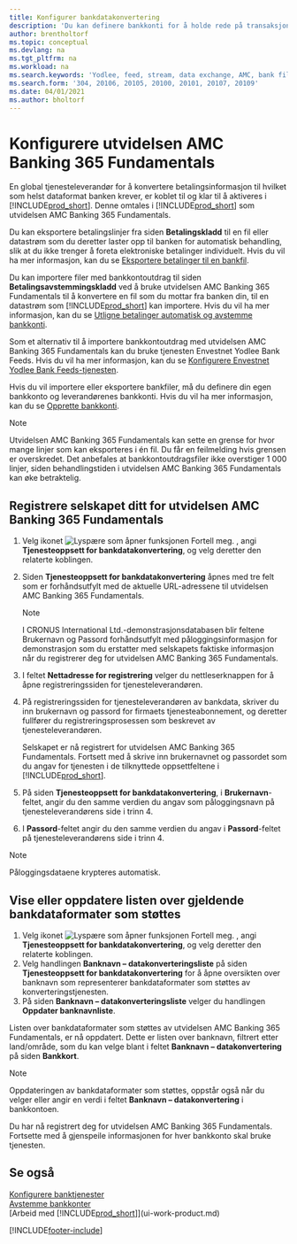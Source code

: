 ```yaml
---
title: Konfigurer bankdatakonvertering
description: 'Du kan definere bankkonti for å holde rede på transaksjoner og importere eller eksportere bankfeeder, for eksempel Yodlee.'
author: brentholtorf
ms.topic: conceptual
ms.devlang: na
ms.tgt_pltfrm: na
ms.workload: na
ms.search.keywords: 'Yodlee, feed, stream, data exchange, AMC, bank file import, bank file export, re-export, bank transfer, AMC, AMC Banking 365 Fundamentals extension, funds transfer'
ms.search.form: '304, 20106, 20105, 20100, 20101, 20107, 20109'
ms.date: 04/01/2021
ms.author: bholtorf
---
```

# Konfigurere utvidelsen AMC Banking 365 Fundamentals
En global tjenesteleverandør for å konvertere betalingsinformasjon til hvilket som helst dataformat banken krever, er koblet til og klar til å aktiveres i [!INCLUDE[prod_short](includes/prod_short.md)]. Denne omtales i [!INCLUDE[prod_short](includes/prod_short.md)] som utvidelsen AMC Banking 365 Fundamentals.

Du kan eksportere betalingslinjer fra siden **Betalingskladd** til en fil eller datastrøm som du deretter laster opp til banken for automatisk behandling, slik at du ikke trenger å foreta elektroniske betalinger individuelt. Hvis du vil ha mer informasjon, kan du se [Eksportere betalinger til en bankfil](finance-make-payments-with-bank-data-conversion-service-or-sepa-credit-transfer.md#exporting-payments-to-a-bank-file).

Du kan importere filer med bankkontoutdrag til siden **Betalingsavstemmingskladd** ved å bruke utvidelsen AMC Banking 365 Fundamentals til å konvertere en fil som du mottar fra banken din, til en datastrøm som [!INCLUDE[prod_short](includes/prod_short.md)] kan importere. Hvis du vil ha mer informasjon, kan du se [Utligne betalinger automatisk og avstemme bankkonti](receivables-apply-payments-auto-reconcile-bank-accounts.md).

Som et alternativ til å importere bankkontoutdrag med utvidelsen AMC Banking 365 Fundamentals kan du bruke tjenesten Envestnet Yodlee Bank Feeds. Hvis du vil ha mer informasjon, kan du se [Konfigurere Envestnet Yodlee Bank Feeds-tjenesten](bank-how-setup-bank-statement-service.md).

Hvis du vil importere eller eksportere bankfiler, må du definere din egen bankkonto og leverandørenes bankkonti. Hvis du vil ha mer informasjon, kan du se [Opprette bankkonti](bank-how-setup-bank-accounts.md).

> [!NOTE]  
> Utvidelsen AMC Banking 365 Fundamentals kan sette en grense for hvor mange linjer som kan eksporteres i én fil. Du får en feilmelding hvis grensen er overskredet. Det anbefales at bankkontoutdragsfiler ikke overstiger 1 000 linjer, siden behandlingstiden i utvidelsen AMC Banking 365 Fundamentals kan øke betraktelig.

## Registrere selskapet ditt for utvidelsen AMC Banking 365 Fundamentals
1. Velg ikonet ![Lyspære som åpner funksjonen Fortell meg.](media/ui-search/search_small.png "Fortell hva du vil gjøre") , angi **Tjenesteoppsett for bankdatakonvertering**, og velg deretter den relaterte koblingen.  
2. Siden **Tjenesteoppsett for bankdatakonvertering** åpnes med tre felt som er forhåndsutfylt med de aktuelle URL-adressene til utvidelsen AMC Banking 365 Fundamentals.

    > [!NOTE]  
    >   I CRONUS International Ltd.-demonstrasjonsdatabasen blir feltene Brukernavn og Passord forhåndsutfylt med påloggingsinformasjon for demonstrasjon som du erstatter med selskapets faktiske informasjon når du registrerer deg for utvidelsen AMC Banking 365 Fundamentals.
3. I feltet **Nettadresse for registrering** velger du nettleserknappen for å åpne registreringssiden for tjenesteleverandøren.  
4. På registreringssiden for tjenesteleverandøren av bankdata, skriver du inn brukernavn og passord for firmaets tjenesteabonnement, og deretter fullfører du registreringsprosessen som beskrevet av tjenesteleverandøren.

    Selskapet er nå registrert for utvidelsen AMC Banking 365 Fundamentals. Fortsett med å skrive inn brukernavnet og passordet som du angav for tjenesten i de tilknyttede oppsettfeltene i [!INCLUDE[prod_short](includes/prod_short.md)].

5. På siden **Tjenesteoppsett for bankdatakonvertering**, i **Brukernavn**-feltet, angir du den samme verdien du angav som påloggingsnavn på tjenesteleverandørens side i trinn 4.
6. I **Passord**-feltet angir du den samme verdien du angav i **Passord**-feltet på tjenesteleverandørens side i trinn 4.

> [!NOTE]  
> Påloggingsdataene krypteres automatisk.

## Vise eller oppdatere listen over gjeldende bankdataformater som støttes
1. Velg ikonet ![Lyspære som åpner funksjonen Fortell meg.](media/ui-search/search_small.png "Fortell hva du vil gjøre") , angi **Tjenesteoppsett for bankdatakonvertering**, og velg deretter den relaterte koblingen.
2. Velg handlingen **Banknavn – datakonverteringsliste** på siden **Tjenesteoppsett for bankdatakonvertering** for å åpne oversikten over banknavn som representerer bankdataformater som støttes av konverteringstjenesten.
3. På siden **Banknavn – datakonverteringsliste** velger du handlingen **Oppdater banknavnliste**.

Listen over bankdataformater som støttes av utvidelsen AMC Banking 365 Fundamentals, er nå oppdatert. Dette er listen over banknavn, filtrert etter land/område, som du kan velge blant i feltet **Banknavn – datakonvertering** på siden **Bankkort**.

> [!NOTE]  
>   Oppdateringen av bankdataformater som støttes, oppstår også når du velger eller angir en verdi i feltet **Banknavn – datakonvertering** i bankkontoen.

Du har nå registrert deg for utvidelsen AMC Banking 365 Fundamentals. Fortsette med å gjenspeile informasjonen for hver bankkonto skal bruke tjenesten.

## Se også
[Konfigurere banktjenester](bank-setup-banking.md)  
[Avstemme bankkonter](bank-manage-bank-accounts.md)  
[Arbeid med [!INCLUDE[prod_short](includes/prod_short.md)]](ui-work-product.md)


[!INCLUDE[footer-include](includes/footer-banner.md)]